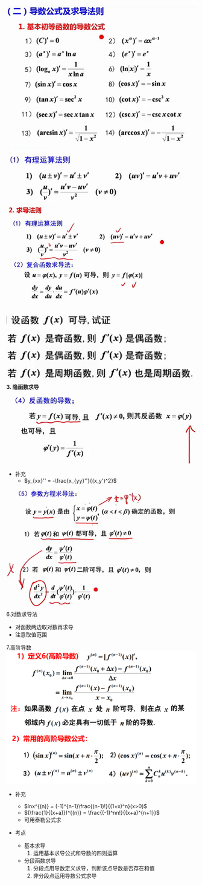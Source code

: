 ![](../..//picture/基本初等函数的求导公式.png)
![](../..//picture/求导有理运算法则.png)
![](../..//picture/求导法则.png)
![](../..//picture/导数方法性质.png)
**3. 隐函数求导**

![](../..//picture/反函数导数.png)
- 补充  
    - $y_{xx}'' = -\frac{x_{yy}''}{(x_y')^2}$


![](../..//picture/参数方程求导.png)
6.对数求导法
- 对函数两边取对数再求导
- 注意取值范围


7.高阶导数
![](../..//picture/高阶导数’.png)
  - 补充  
    - $lnx^{(n)} = (-1)^{n-1}\frac{(n-1)!}{(1+x)^n}(x>0)$
    - $(\frac{1}{(x+a)})^{(n)} = \frac{(-1)^nn!}{(x+a)^{n+1}}$
    - 可用泰勒公式求

- 考点  
    - 基本求导  
        1. 运用基本求导公式和导数的四则运算
    - 分段函数求导  
        1. 分段点用导数定义求导，判断该点导数是否存在和值
        2. 非分段点运用导数公式求导